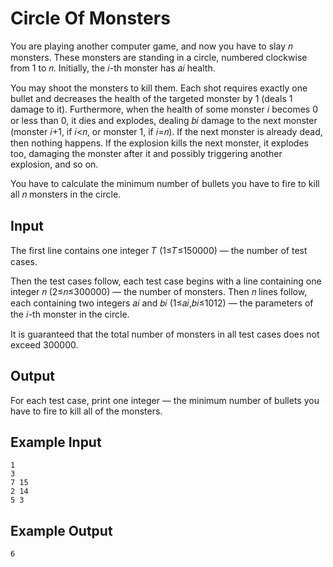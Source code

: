 # Circle Of Monsters

You are playing another computer game, and now you have to slay 𝑛 monsters. These monsters are standing in a circle, numbered clockwise from 1 to 𝑛. Initially, the 𝑖-th monster has 𝑎𝑖 health.

You may shoot the monsters to kill them. Each shot requires exactly one bullet and decreases the health of the targeted monster by 1 (deals 1 damage to it). Furthermore, when the health of some monster 𝑖 becomes 0 or less than 0, it dies and explodes, dealing 𝑏𝑖 damage to the next monster (monster 𝑖+1, if 𝑖<𝑛, or monster 1, if 𝑖=𝑛). If the next monster is already dead, then nothing happens. If the explosion kills the next monster, it explodes too, damaging the monster after it and possibly triggering another explosion, and so on.

You have to calculate the minimum number of bullets you have to fire to kill all 𝑛 monsters in the circle.

## Input

The first line contains one integer 𝑇 (1≤𝑇≤150000) — the number of test cases.

Then the test cases follow, each test case begins with a line containing one integer 𝑛 (2≤𝑛≤300000) — the number of monsters. Then 𝑛 lines follow, each containing two integers 𝑎𝑖 and 𝑏𝑖 (1≤𝑎𝑖,𝑏𝑖≤1012) — the parameters of the 𝑖-th monster in the circle.

It is guaranteed that the total number of monsters in all test cases does not exceed 300000.

## Output

For each test case, print one integer — the minimum number of bullets you have to fire to kill all of the monsters.

## Example Input

```
1
3
7 15
2 14
5 3
```

## Example Output

```
6
```
